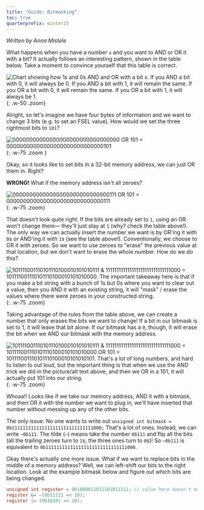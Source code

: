 ```yaml
---
title: "Guide: Bitmasking"
toc: true
quarterprefix: winter23
---
```


_Written by Anna Mistele_

What happens when you have a number `x` and you want to AND or OR it with a bit? It actually follows an interesting 
pattern, shown in the table below. Take a moment to convince yourself that this table is correct.

![Chart showing how 1s and 0s AND and OR with a bit x. If you AND a bit with 0, it will always be 0. If you AND a bit
with 1, it will remain the same. If you OR a bit with 0, it will remain the same. If you OR a bit with 1, it will
always be 1.](../images/and-or-chart.png){: .w-50 .zoom}

Alright, so let's imagine we have four bytes of information and we want to change 3 bits (e.g. to set an FSEL value). 
How would we set the three rightmost bits to `101`?

![00000000000000000000000000000000 OR 101 = 00000000000000000000000000000101](../images/bitmasking1.png){: .w-75 .zoom }

Okay, so it looks like to set bits in a 32-bit memory address, we can just OR them in. Right? 

**WRONG!** What if the memory address isn't all zeroes?

![00000000000000000000000000000111 OR 101 = 00000000000000000000000000000111](../images/bitmasking2.png){: .w-75 .zoom}

That doesn't look quite right. If the bits are already set to `1`, using an OR won't change them—
they'll just stay at `1` (why? check the table above!). The only way we can actually insert the number we want is 
by OR'ing it with `0`s or AND'ing it with `1`s (see the table above!). Conventionally, we choose to OR it with zeroes. 
So we want to use zeroes to "erase" the previous value at that location, but we don't want to erase the whole number. 
How do we do this?

![101111001110101110100010101010111 & 111111111111111111111111111111000 = 101111001110101110100010101010000. The important
takeaway here is that if you make a bit string with a bunch of 1s but 0s where you want to clear out a value, then you AND
it with an existing string, it will "mask" / erase the values where there were zeroes in your constructed string.](../images/bitmasking3.png){: .w-75 .zoom}

Taking advantage of the rules from the table above, we can create a number that only erases the bits we want to change! 
If a bit in our bitmask is set to 1, it will leave that bit alone. If our bitmask has a `0`, though, it will erase the bit 
when we AND our bitmask with the memory address.

![101111001110101110100010101010111 & 111111111111111111111111111111000 = 101111001110101110100010101010000 OR 101 = 101111001110101110100010101010101.
That's a lot of long numbers, and hard to listen to out loud, but the important thing is that when we use the AND trick we did in the
picture/alt text above, and *then* we OR in a `101`, it will actually put `101` into our string.](../images/bitmasking4.png){: .w-75 .zoom}

Whoaa!! Looks like if we take our memory address, AND it with a bitmask, and then OR it with the number we want to plug in, we'll have inserted that 
number without messing up any of the other bits.

The only issue: No one wants to write out `unsigned int bitmask = 0b111111111111111111111111111111000;` That's a lot of ones. 
Instead, we can write `~0b111`. The tilde (`~`) means take the number `0b111` and flip all the bits (all the trailing zeroes 
turn to `1`s, the three ones turn to `0`s)! So `~0b111` is equivalent to `0b111111111111111111111111111111000`.

Okay there's actually one more issue. What if we want to replace bits in the middle of a memory address? Well, we can left-shift our bits to the right 
location. Look at the example bitmask below and figure out which bits are being changed.

```c
unsigned int register = 0b1000011011101011111; // value here doesn't matter
register &= ~(0b11111 << 10);
register |= (0b10101 << 10);
```
